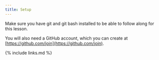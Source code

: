 ```yaml
---
title: Setup
---
```


Make sure you have git and git bash installed to be able to follow along for this lesson.

You will also need a GitHub account, which you can create at [https://github.com/join](https://github.com/join).

{% include links.md %}
